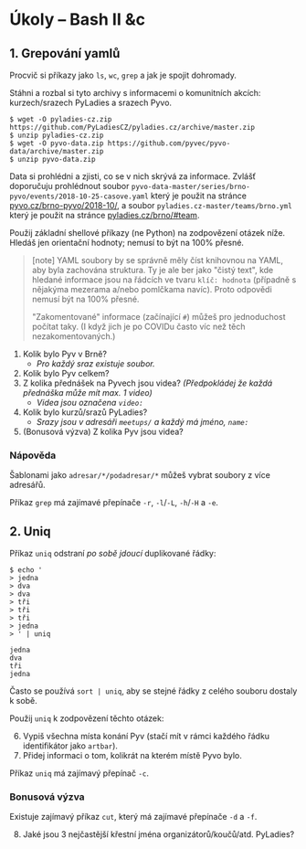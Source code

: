 # Úkoly – Bash II &c

## 1. Grepování yamlů

Procvič si příkazy jako `ls`, `wc`, `grep` a jak je spojit dohromady.

Stáhni a rozbal si tyto archivy s informacemi o komunitních akcích: kurzech/srazech PyLadies a srazech Pyvo.

    $ wget -O pyladies-cz.zip https://github.com/PyLadiesCZ/pyladies.cz/archive/master.zip
    $ unzip pyladies-cz.zip
    $ wget -O pyvo-data.zip https://github.com/pyvec/pyvo-data/archive/master.zip
    $ unzip pyvo-data.zip

Data si prohlédni a zjisti, co se v nich skrývá za informace.
Zvlášť doporučuju prohlédnout soubor `pyvo-data-master/series/brno-pyvo/events/2018-10-25-casove.yaml`
který je použit na stránce [pyvo.cz/brno-pyvo/2018-10/](https://pyvo.cz/brno-pyvo/2018-10/),
a soubor `pyladies.cz-master/teams/brno.yml`
který je použit na stránce [pyladies.cz/brno/#team](https://pyladies.cz/brno/#team).

Použij základní shellové příkazy (ne Python) na zodpovězení otázek níže.
Hledáš jen orientační hodnoty; nemusí to být na 100% přesné.

> [note]
> YAML soubory by se správně měly číst knihovnou na YAML, aby byla zachována struktura. Ty je ale ber jako "čistý text", kde hledané informace jsou na řádcích ve tvaru `klíč: hodnota` (případně s nějakýma mezerama a/nebo pomlčkama navíc).
> Proto odpovědi nemusí být na 100% přesné.
> 
> "Zakomentované" informace (začínající `#`) můžeš pro jednoduchost počítat
> taky. (I když jich je po COVIDu často víc než těch nezakomentovaných.)


1. Kolik bylo Pyv v Brně?
   * *Pro každý sraz existuje soubor.*
2. Kolik bylo Pyv celkem?
3. Z kolika přednášek na Pyvech jsou videa?  *(Předpokládej že každá přednáška může mít max. 1 video)*
   * *Videa jsou označena `video:`*
4. Kolik bylo kurzů/srazů PyLadies?
   * *Srazy jsou v adresáři `meetups/` a každý má jméno, `name:`*
5. (Bonusová výzva) Z kolika Pyv jsou videa?

### Nápověda

Šablonami jako `adresar/*/podadresar/*` můžeš vybrat soubory z více adresářů.

Příkaz `grep` má zajímavé přepínače `-r`, `-l`/`-L`, `-h`/`-H` a `-e`.

## 2. Uniq

Příkaz `uniq` odstraní *po sobě jdoucí* duplikované řádky:

```text
$ echo '
> jedna
> dva
> dva
> tři
> tři
> tři
> jedna
> ' | uniq

jedna
dva
tři
jedna

```

Často se používá `sort | uniq`, aby se stejné řádky z celého souboru dostaly k sobě.

Použij `uniq` k zodpovězení těchto otázek:

6. Vypiš všechna místa konání Pyv (stačí mít v rámci každého řádku identifikátor jako `artbar`).
7. Přidej informaci o tom, kolikrát na kterém místě Pyvo bylo. 

Příkaz `uniq` má zajímavý přepínač `-c`.

### Bonusová výzva

Existuje zajímavý příkaz `cut`, který má zajímavé přepínače `-d` a `-f`.

8. Jaké jsou 3 nejčastější křestní jména organizátorů/koučů/atd. PyLadies?
